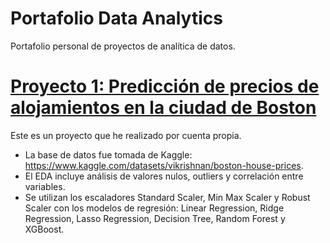 # Portafolio Data Analytics
Portafolio personal de proyectos de analítica de datos.

# [Proyecto 1: Predicción de precios de alojamientos en la ciudad de Boston](https://github.com/c-tong02/Portafolio-de-Analitica/blob/main/1_Boston_House_Prices.ipynb)

Este es un proyecto que he realizado por cuenta propia.

* La base de datos fue tomada de Kaggle: https://www.kaggle.com/datasets/vikrishnan/boston-house-prices.
* El EDA incluye análisis de valores nulos, outliers y correlación entre variables.
* Se utilizan los escaladores Standard Scaler, Min Max Scaler y Robust Scaler con los modelos de regresión: Linear Regression, Ridge Regression, Lasso Regression, Decision Tree, Random Forest y XGBoost.
